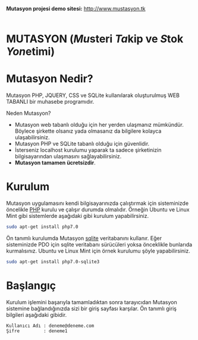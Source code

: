 **Mutasyon projesi demo sitesi:** http://www.mustasyon.tk <br/><br/>

MUTASYON (*Mu*steri *Ta*kip ve *S*tok *Yon*etimi)
=================================================

Mutasyon Nedir?
===============
Mutasyon PHP, JQUERY, CSS ve SQLite kullanılarak oluşturulmuş WEB TABANLI bir muhasebe programıdır. 

Neden Mutasyon?
- Mutasyon web tabanlı olduğu için her yerden ulaşmanız mümkündür. Böylece şirkette olsanız yada olmasanız da bilgilere kolayca ulaşabilirsiniz.
- Mutasyon PHP ve SQLite tabanlı olduğu için güvenlidir.
- İsterseniz localhost kurulumu yaparak ta sadece şirketinizin bilgisayarından ulaşmasını sağlayabilirsiniz.
- **Mutasyon tamamen ücretsizdir**.


Kurulum
===============
Mutasyon uygulamasını kendi bilgisayarınızda çalıştırmak için sisteminizde öncelikle [PHP](http://www.php.net) kurulu ve çalışır durumda olmalıdır. Örneğin Ubuntu ve Linux Mint gibi sistemlerde aşağıdaki gibi kurulum yapabilirsiniz.

```bash
sudo apt-get install php7.0
```
Ön tanımlı kurulumda Mutasyon [sqlite](https://sqlite.org) veritabanını kullanır. Eğer sisteminizde PDO için sqlite veritabanı sürücüleri yoksa önceklikle bunlarıda kurmalısınız. Ubuntu ve Linux Mint için örnek kurulumu şöyle yapabilirsiniz.

```bash
sudo apt-get install php7.0-sqlite3
```

Başlangıç
===============
Kurulum işlemini başarıyla tamamladıktan sonra tarayıcıdan Mutasyon sistemine bağlandığınızda sizi bir giriş sayfası karşılar. Ön tanımlı giriş bilgileri aşağıdaki gibidir.

```
Kullanıcı Adı : deneme@deneme.com
Şifre         : deneme1
```
